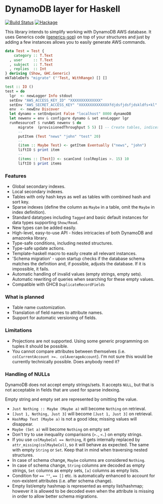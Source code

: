 # DynamoDB layer for Haskell

[![Build Status](https://travis-ci.org/ondrap/dynamodb-simple.svg?branch=master)](https://travis-ci.org/ondrap/dynamodb-simple) [![Hackage](https://img.shields.io/hackage/v/dynamodb-simple.svg)](https://hackage.haskell.org/package/dynamodb-simple)

This library intends to simplify working with DynamoDB AWS database.
It uses Generics code ([generics-sop](https://hackage.haskell.org/package/generics-sop)) on top of your structures
and just by adding a few instances allows you to easily generate AWS
commands.

````haskell
data Test = Test {
    category :: T.Text
  , user     :: T.Text
  , subject  :: T.Text
  , replies  :: Int
} deriving (Show, GHC.Generic)
mkTableDefs "migrate" (''Test, WithRange) [] []

test :: IO ()
test = do
  lgr  <- newLogger Info stdout
  setEnv "AWS_ACCESS_KEY_ID" "XXXXXXXXXXXXXX"
  setEnv "AWS_SECRET_ACCESS_KEY" "XXXXXXXXXXXXXXfdjdsfjdsfjdskldfs+kl"
  env  <- newEnv Discover
  let dynamo = setEndpoint False "localhost" 8000 dynamoDB
  let newenv = env & configure dynamo & set envLogger lgr
  runResourceT $ runAWS newenv $ do
      migrate  (provisionedThroughput 5 5) [] -- Create tables, indices etc.
      --
      putItem (Test "news" "john" "test" 20)
      --
      (item :: Maybe Test) <- getItem Eventually ("news", "john")
      liftIO $ print item
      --
      (items :: [Test]) <- scanCond (colReplies >. 15) 10
      liftIO $ print items
````
### Features

- Global secondary indexes.
- Local secondary indexes.
- Tables with only hash keys as well as tables with combined hash and sort key.
- Sparse indexes (define the column as `Maybe` in a table, omit the `Maybe` in index definition).
- Standard datatypes including `Tagged` and basic default instances for data types supporting
  `Show/Read`.
- New types can be added easily.
- High-level, easy-to-use API - hides intricacies of both DynamoDB and amazonka library.
- Type-safe conditions, including nested structures.
- Type-safe update actions.
- Template-haskell macro to easily create all relevant instances.
- 'Schema migration' - upon startup checks if the database schema matches the definition
  and, if possible, adjusts the database. If it is impossible, it fails.
- Automatic handling of invalid values (empty strings, empty sets). Automatic rewriting of
  queries when searching for these empty values.
- Compatible with GHC8 `DuplicateRecordFields`

### What is planned

- Table name customization.
- Translation of field names to attribute names.
- Support for automatic versioning of fields.

### Limitations

- Projections are not supported. Using some generic programming on tuples it should be possible.
- You cannot compare attributes between themselves (i.e. `colCurrentAccount >=. colAverageAccount`).
  I'm not sure this would be currently technically possible. Does anybody need it?

### Handling of NULLs

DynamoDB does not accept empty strings/sets. It accepts `NULL`, but that is not acceptable
in fields that are used for sparse indexing.

Empty string and empty set are represented by omitting the value.

* `Just Nothing :: Maybe (Maybe a)` will become `Nothing` on retrieval.
* `[Just 1, Nothing, Just 3]` will become `[Just 1, Just 3]` on retrieval.
* `HashMap Text (Maybe a)` is not a good idea; missing values will disappear.
* `Maybe (Set a)` will become `Nothing` on empty set
* Don't try to use inequality comparisons (`>.`, `<.`) on empty strings.
* If you use `colMaybeCol == Nothing`, it gets internally replaced
  by `attr_missing(colMaybeCol)`, so it will behave as expected. The same with
  empty `String` or `Set`. Keep that in mind when traversing nested structures.
* In case of schema change, `Maybe` columns are considered `Nothing`.
* In case of schema change, `String` columns are decoded as empty strings, `Set` columns
  as empty sets, `[a]` columns as empty lists.
* Condition for `== ""`, `== []` etc. is automatically enhanced to account for non-existent attributes
  (i.e. after schema change).
* Empty list/empty hashmap is represented as empty list/hashmap; however it is allowed to be decoded
  even when the attribute is missing in order to allow better schema migrations.
